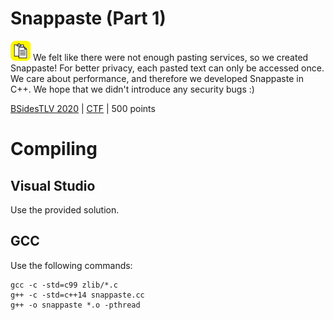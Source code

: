 # Snappaste (Part 1)

<img src="www/logo.png" alt="logo" width="32"> We felt like there were not enough pasting services, so we created Snappaste! For better privacy, each pasted text can only be accessed once. We care about performance, and therefore we developed Snappaste in C++. We hope that we didn't introduce any security bugs :)

[BSidesTLV 2020](https://bsidestlv.com/) | [CTF](https://ctf20.bsidestlv.com/) | 500 points

# Compiling

## Visual Studio

Use the provided solution.

## GCC

Use the following commands:
```
gcc -c -std=c99 zlib/*.c
g++ -c -std=c++14 snappaste.cc 
g++ -o snappaste *.o -pthread
```
